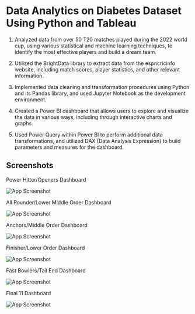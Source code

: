 
# Data Analytics on Diabetes Dataset Using Python and Tableau

1) Analyzed data from over 50 T20 matches played during the 2022 world cup, using various statistical and machine learning techniques, to identify the most effective players and build a dream team.

2) Utilized the BrightData library to extract data from the espncricinfo website, including match scores, player statistics, and other relevant information.
3) Implemented data cleaning and transformation procedures using Python and its Pandas library, and used Jupyter Notebook as the development environment.
4) Created a Power BI dashboard that allows users to explore and visualize the data in various ways, including through interactive charts and graphs.
5) Used Power Query within Power BI to perform additional data transformations, and utilized DAX (Data Analysis Expression) to build parameters and measures for the dashboard.
## Screenshots

Power Hitter/Openers Dashboard

![App Screenshot](https://github.com/ritik8801/Cricket-Data-Analytics-Using-Power-BI-and-Python/blob/main/Screenshots/Power%20Hitter_%20Openers%20Dashboard.png)

All Rounder/Lower Middle Order Dashboard

![App Screenshot](https://github.com/ritik8801/Cricket-Data-Analytics-Using-Power-BI-and-Python/blob/main/Screenshots/All%20Rounder_Lower%20Middle%20Order%20Dashboard.png)

Anchors/Middle Order Dashboard

![App Screenshot](https://github.com/ritik8801/Cricket-Data-Analytics-Using-Power-BI-and-Python/blob/main/Screenshots/Anchors_Middle%20Order%20Dashboard.png)

Finisher/Lower Order Dashboard

![App Screenshot](https://github.com/ritik8801/Cricket-Data-Analytics-Using-Power-BI-and-Python/blob/main/Screenshots/Finisher_Lower%20Order%20Dashboard.png)

Fast Bowlers/Tail End Dashboard

![App Screenshot](https://github.com/ritik8801/Cricket-Data-Analytics-Using-Power-BI-and-Python/blob/main/Screenshots/Fast%20Bowlers_Tail%20End%20Dashboard.png)

Final 11 Dashboard

![App Screenshot](https://github.com/ritik8801/Cricket-Data-Analytics-Using-Power-BI-and-Python/blob/main/Screenshots/Final%2011%20Dashboard.png)
